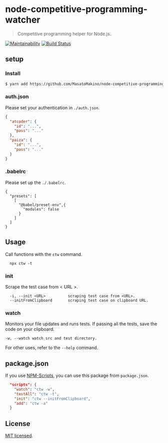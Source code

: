 # node-competitive-programming-watcher

> Competitive programming helper for Node.js.

[![Maintainability](https://api.codeclimate.com/v1/badges/c8be8fee297b343bc446/maintainability)](https://codeclimate.com/github/MasatoMakino/node-competitive-programming-watcher/maintainability)
[![Build Status](https://travis-ci.org/MasatoMakino/node-competitive-programming-watcher.svg?branch=master)](https://travis-ci.org/MasatoMakino/node-competitive-programming-watcher)

## setup

### Install

```bash
$ yarn add https://github.com/MasatoMakino/node-competitive-programming-watcher.git -D
```

### auth.json

Please set your authentication in `./auth.json`.

```auth.json
{
  "atcoder": {
    "id": "...",
    "pass": "..."
  },
  "paiza": {
    "id": "...",
    "pass": "..."
  }
}
```

### .babelrc

Please set up the `./.babelrc`.

```.babelrc
{
  "presets": [
    [
      "@babel/preset-env",{
        "modules": false
      }
    ]
  ]
}
```

## Usage

Call functions with the `ctw` command.

```
  npx ctw -t
```

### init

Scrape the test case from < URL >.

```
  -i, --init <URL>          scraping test case from <URL>.
  --initFromClipboard       scraping test case on clipboard URL.
```

### watch

Monitors your file updates and runs tests.
If passing all the tests, save the code on your clipboard.

```
-w, --watch watch src and test directory.
```

For other uses, refer to the `--help` command.

## package.json

If you use [NPM-Scripts](https://marketplace.visualstudio.com/items?itemName=traBpUkciP.vscode-npm-scripts), you can use this package from `package.json`.

```package.json
  "scripts": {
    "watch": "ctw -w",
    "testAll": "ctw -t",
    "init": "ctw --initFromClipboard",
    "add": "ctw -a"
  }
```

## License

[MIT licensed](LICENSE).
